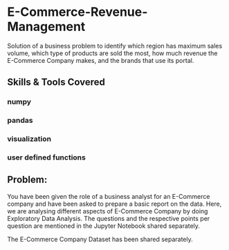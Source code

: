 # E-Commerce-Revenue-Management

Solution of a business problem to identify which region has maximum sales volume, which type of products are sold the most, how much revenue the E-Commerce Company makes, and the brands that use its portal.

## Skills & Tools Covered
### numpy
### pandas
### visualization
### user defined functions

## Problem:

You have been given the role of a business analyst for an E-Commerce company and have been asked to prepare a basic report on the data. Here, we are analysing different aspects of E-Commerce Company by doing Exploratory Data Analysis. The questions and the respective points per question are mentioned in the Jupyter Notebook shared separately.

The E-Commerce Company Dataset has been shared separately.
